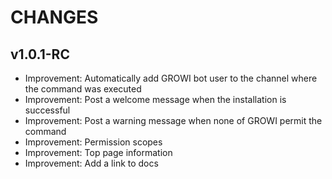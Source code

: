 # CHANGES

## v1.0.1-RC

* Improvement: Automatically add GROWI bot user to the channel where the command was executed
* Improvement: Post a welcome message when the installation is successful
* Improvement: Post a warning message when none of GROWI permit the command
* Improvement: Permission scopes
* Improvement: Top page information
* Improvement: Add a link to docs

